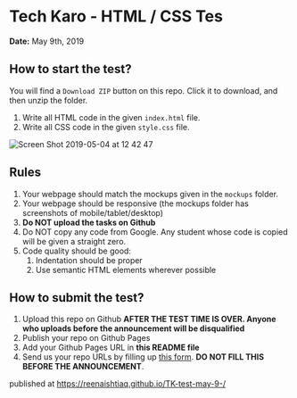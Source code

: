 # Tech Karo - HTML / CSS Tes

**Date:** May 9th, 2019

## How to start the test?
You will find a `Download ZIP` button on this repo. Click it to download, and then unzip the folder.

1. Write all HTML code in the given `index.html` file.
2. Write all CSS code in the given `style.css` file.

![Screen Shot 2019-05-04 at 12 42 47](https://user-images.githubusercontent.com/10798986/57175897-c3147f80-6e6a-11e9-9ab8-214be2f3cc4d.png)


## Rules

1. Your webpage should match the mockups given in the `mockups` folder.
2. Your webpage should be responsive (the mockups folder has screenshots of mobile/tablet/desktop)
3. **Do NOT upload the tasks on Github**
4. Do NOT copy any code from Google. Any student whose code is copied will be given a straight zero.
5. Code quality should be good:
   1. Indentation should be proper
   2. Use semantic HTML elements wherever possible

## How to submit the test?

1. Upload this repo on Github **AFTER THE TEST TIME IS OVER. Anyone who uploads before the announcement will be disqualified**
2. Publish your repo on Github Pages
3. Add your Github Pages URL in **this README file**
4. Send us your repo URLs by filling up [this form](https://forms.gle/fnZHhApfAC95Kb7VA). **DO NOT FILL THIS BEFORE THE ANNOUNCEMENT**.

 published at https://reenaishtiaq.github.io/TK-test-may-9-/
